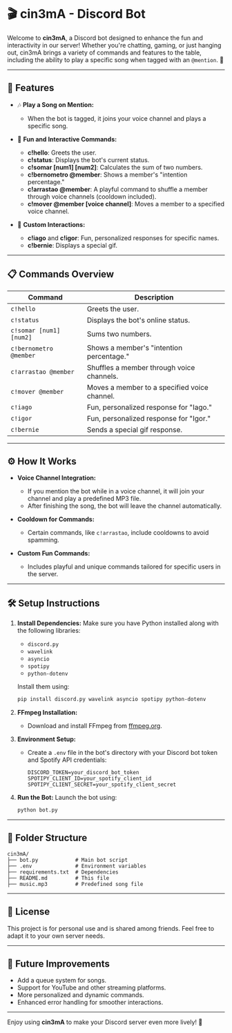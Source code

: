# 🎬 cin3mA - Discord Bot

Welcome to **cin3mA**, a Discord bot designed to enhance the fun and interactivity in our server! Whether you're chatting, gaming, or just hanging out, cin3mA brings a variety of commands and features to the table, including the ability to play a specific song when tagged with an `@mention`. 🎵

---

## 🚀 Features

- 🎶 **Play a Song on Mention:**
  - When the bot is tagged, it joins your voice channel and plays a specific song.

- 🎉 **Fun and Interactive Commands:**
  - **c!hello**: Greets the user.
  - **c!status**: Displays the bot's current status.
  - **c!somar [num1] [num2]**: Calculates the sum of two numbers.
  - **c!bernometro @member**: Shows a member's "intention percentage."
  - **c!arrastao @member**: A playful command to shuffle a member through voice channels (cooldown included).
  - **c!mover @member [voice channel]**: Moves a member to a specified voice channel.

- 🤖 **Custom Interactions:**
  - **c!iago** and **c!igor**: Fun, personalized responses for specific names.
  - **c!bernie**: Displays a special gif.

---

## 📋 Commands Overview

| Command                  | Description                                       |
|--------------------------|---------------------------------------------------|
| `c!hello`               | Greets the user.                                 |
| `c!status`              | Displays the bot's online status.                |
| `c!somar [num1] [num2]` | Sums two numbers.                                |
| `c!bernometro @member`  | Shows a member's "intention percentage."         |
| `c!arrastao @member`    | Shuffles a member through voice channels.        |
| `c!mover @member`       | Moves a member to a specified voice channel.     |
| `c!iago`                | Fun, personalized response for "Iago."          |
| `c!igor`                | Fun, personalized response for "Igor."          |
| `c!bernie`              | Sends a special gif response.                    |

---

## ⚙️ How It Works

- **Voice Channel Integration:**
  - If you mention the bot while in a voice channel, it will join your channel and play a predefined MP3 file.
  - After finishing the song, the bot will leave the channel automatically.

- **Cooldown for Commands:**
  - Certain commands, like `c!arrastao`, include cooldowns to avoid spamming.

- **Custom Fun Commands:**
  - Includes playful and unique commands tailored for specific users in the server.

---

## 🛠️ Setup Instructions

1. **Install Dependencies:**
   Make sure you have Python installed along with the following libraries:
   - `discord.py`
   - `wavelink`
   - `asyncio`
   - `spotipy`
   - `python-dotenv`

   Install them using:
   ```bash
   pip install discord.py wavelink asyncio spotipy python-dotenv
   ```

2. **FFmpeg Installation:**
   - Download and install FFmpeg from [ffmpeg.org](https://ffmpeg.org/download.html).

3. **Environment Setup:**
   - Create a `.env` file in the bot's directory with your Discord bot token and Spotify API credentials:
     ```env
     DISCORD_TOKEN=your_discord_bot_token
     SPOTIPY_CLIENT_ID=your_spotify_client_id
     SPOTIPY_CLIENT_SECRET=your_spotify_client_secret
     ```

4. **Run the Bot:**
   Launch the bot using:
   ```bash
   python bot.py
   ```

---

## 📂 Folder Structure

```
cin3mA/
├── bot.py            # Main bot script
├── .env              # Environment variables
├── requirements.txt  # Dependencies
├── README.md         # This file
├── music.mp3         # Predefined song file
```

---

## 📝 License
This project is for personal use and is shared among friends. Feel free to adapt it to your own server needs.

---

## 🌟 Future Improvements

- Add a queue system for songs.
- Support for YouTube and other streaming platforms.
- More personalized and dynamic commands.
- Enhanced error handling for smoother interactions.

---

Enjoy using **cin3mA** to make your Discord server even more lively! 🎉
